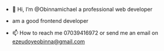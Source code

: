 - 👋 Hi, I’m @Obinnamichael
   a professional web developer

- am a good frontend developer
- 📫 How to reach me 07039416972 or send me an email on ezeudoyeobinna@gmail.com

<!---
Obinnamichael/Obinnamichael is a ✨ special ✨ repository because its `README.md` (this file) appears on your GitHub profile.
You can click the Preview link to take a look at your changes.
--->
